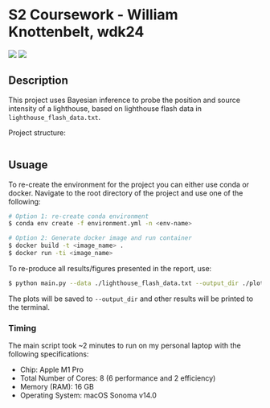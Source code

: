 # S2 Coursework - William Knottenbelt, wdk24

<a href="#"><img src="https://img.shields.io/badge/python-v3.12.2-blue.svg?logo=python&style=for-the-badge" /></a>
<a href="https://hub.docker.com/r/milesial/unet"><img src="https://img.shields.io/badge/docker%20image-available-blue?logo=Docker&style=for-the-badge" /></a>

## Description

This project uses Bayesian inference to probe the position and source intensity of a lighthouse, based on lighthouse flash data in `lighthouse_flash_data.txt`.

Project structure:
```

```

## Usuage

To re-create the environment for the project you can either use conda or docker. Navigate to the root directory of the project and use one of the following:

```bash
# Option 1: re-create conda environment
$ conda env create -f environment.yml -n <env-name>

# Option 2: Generate docker image and run container
$ docker build -t <image_name> .
$ docker run -ti <image_name>
```

To re-produce all results/figures presented in the report, use:

```bash
$ python main.py --data ./lighthouse_flash_data.txt --output_dir ./plots
```

The plots will be saved to `--output_dir` and other results will be printed to the terminal.

### Timing

The main script took ~2 minutes to run on my personal laptop with the following specifications:
- Chip:	Apple M1 Pro
- Total Number of Cores: 8 (6 performance and 2 efficiency)
- Memory (RAM): 16 GB
- Operating System: macOS Sonoma v14.0
